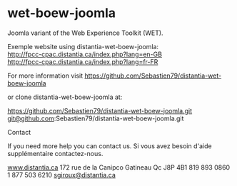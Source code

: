 wet-boew-joomla
===============

Joomla variant of the Web Experience Toolkit (WET).


Exemple website using distantia-wet-boew-joomla:<br>
http://fpcc-cpac.distantia.ca/index.php?lang=en-GB<br>
http://fpcc-cpac.distantia.ca/index.php?lang=fr-FR

For more information visit https://github.com/Sebastien79/distantia-wet-boew-joomla

or clone distantia-wet-boew-joomla at:

https://github.com/Sebastien79/distantia-wet-boew-joomla.git
git@github.com:Sebastien79/distantia-wet-boew-joomla.git



Contact

If you need more help you can contact us.
Si vous avez besoin d'aide supplémentaire contactez-nous.

www.distantia.ca
172 rue de la Canipco Gatineau Qc J8P 4B1
819 893 0860
1 877 503 6210
sgiroux@distantia.ca
